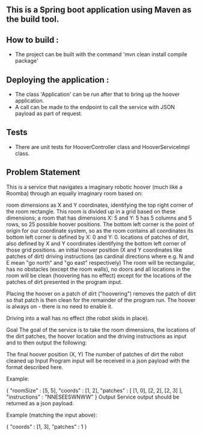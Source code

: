 ## This is a Spring boot application using Maven as the build tool.
## How to build : 
* The project can be built with the command 'mvn clean install compile package'
## Deploying the application : 
* The class 'Application' can be run after that to bring up the hoover application.
* A call can be made to the endpoint to call the service with JSON payload as part of request.

## Tests
* There are unit tests for HooverController class and HooverServiceImpl class.

## Problem Statement
This is a service that navigates a imaginary robotic hoover (much like a Roomba) through an equally imaginary room based on:

room dimensions as X and Y coordinates, identifying the top right corner of the room rectangle. This room is divided up in a grid based on these dimensions; a room that has dimensions X: 5 and Y: 5 has 5 columns and 5 rows, so 25 possible hoover positions. The bottom left corner is the point of origin for our coordinate system, so as the room contains all coordinates its bottom left corner is defined by X: 0 and Y: 0.
locations of patches of dirt, also defined by X and Y coordinates identifying the bottom left corner of those grid positions.
an initial hoover position (X and Y coordinates like patches of dirt)
driving instructions (as cardinal directions where e.g. N and E mean "go north" and "go east" respectively)
The room will be rectangular, has no obstacles (except the room walls), no doors and all locations in the room will be clean (hoovering has no effect) except for the locations of the patches of dirt presented in the program input.

Placing the hoover on a patch of dirt ("hoovering") removes the patch of dirt so that patch is then clean for the remainder of the program run. The hoover is always on - there is no need to enable it.

Driving into a wall has no effect (the robot skids in place).

Goal
The goal of the service is to take the room dimensions, the locations of the dirt patches, the hoover location and the driving instructions as input and to then output the following:

The final hoover position (X, Y)
The number of patches of dirt the robot cleaned up
Input
Program input will be received in a json payload with the format described here.

Example:

{
  "roomSize" : [5, 5],
  "coords" : [1, 2],
  "patches" : [
    [1, 0],
    [2, 2],
    [2, 3]
  ],
  "instructions" : "NNESEESWNWW"
}
Output
Service output should be returned as a json payload.

Example (matching the input above):

{
  "coords" : [1, 3],
  "patches" : 1
}
